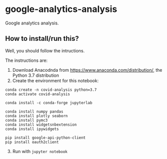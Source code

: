 # google-analytics-analysis

Google analytics analysis.

## How to install/run this?

Well, you should follow the intructions.

The instructions are:
1. Download Anacodnda from https://www.anaconda.com/distribution/, the Python 3.7 distribution
2. Create the environment for this notebook:
```
conda create -n covid-analysis python=3.7
conda activate covid-analysis

conda install -c conda-forge jupyterlab

conda install numpy pandas
conda install plotly seaborn
conda install pymc3
conda install widgetsnbextension
conda install ipywidgets

pip install google-api-python-client
pip install oauth2client
```
3. Run with `jupyter notebook`



